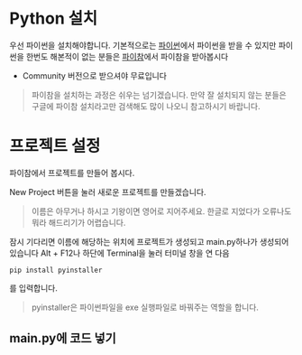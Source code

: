 # Python 설치
우선 파이썬을 설치해야합니다.
기본적으로는 [파이썬](https://www.python.org/)에서 파이썬을 받을 수 있지만
파이썬을 한번도 해본적이 없는 분들은 [파이참](https://www.jetbrains.com/ko-kr/pycharm/download/)에서 파이참을 받아봅시다
 - Community 버전으로 받으셔야 무료입니다
 >파이참을 설치하는 과정은 쉬우는 넘기겠습니다. 만약 잘 설치되지 않는 분들은 구글에 파이참 설치라고만 검색해도 많이 나오니 참고하시기 바랍니다.
  
 # 프로젝트 설정
 파이참에서 프로젝트를 만들어 봅시다.
 
 New Project 버튼을 눌러 새로운 프로젝트를 만들겠습니다.
 > 이름은 아무거나 하시고 기왕이면 영어로 지어주세요. 한글로 지었다가 오류나도 뭐라 해드리기가 어렵습니다.
 
 잠시 기다리면 이름에 해당하는 위치에 프로젝트가 생성되고 main.py하나가 생성되어 있습니다
 Alt + F12나 하단에 Terminal을 눌러 터미널 창을 연 다음 
 
 ```
 pip install pyinstaller
 ```
 를 입력합니다.
 > pyinstaller은 파이썬파일을 exe 실행파일로 바꿔주는 역할을 합니다.
 
 ## main.py에 코드 넣기
 
